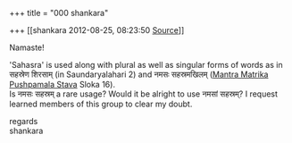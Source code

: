 +++
title = "000 shankara"

+++
[[shankara	2012-08-25, 08:23:50 [Source](https://groups.google.com/g/samskrita/c/PRhW6XOkx7w)]]



Namaste!  
  
'Sahasra' is used along with plural as well as singular forms of words as in सहस्रेण शिरसाम् (in Saundaryalahari 2) and नमसः सहस्रमखिलम् ([Mantra Matrika Pushpamala Stava](http://prramamurthy1931.blogspot.in/2011/04/hymns-to-srimata-srimantramatruka.html) Sloka 16).  
Is नमसः सहस्रम् a rare usage? Would it be alright to use नमसां सहस्रम्? I request learned members of this group to clear my doubt.  
  

regards  
shankara

